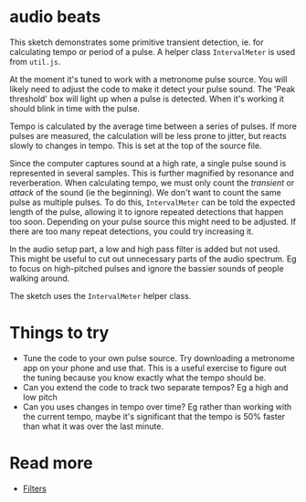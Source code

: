 # audio beats

This sketch demonstrates some primitive transient detection, ie. for calculating tempo or period of a pulse. A helper class `IntervalMeter` is used from `util.js`.

At the moment it's tuned to work with a metronome pulse source. You will likely need to adjust the code to make it detect your pulse sound. The 'Peak threshold' box will light up when a pulse is detected. When it's working it should blink in time with the pulse.

Tempo is calculated by the average time between a series of pulses. If more pulses are measured, the calculation will be less prone to jitter, but reacts slowly to changes in tempo. This is set at the top of the source file.

Since the computer captures sound at a high rate, a single pulse sound is represented in several samples. This is further magnified by resonance and reverberation. When calculating tempo, we must only count the _transient_ or _attack_ of the sound (ie the beginning). We don't want to count the same pulse as multiple pulses. To do this, `IntervalMeter` can be told the expected length of the pulse, allowing it to ignore repeated detections that happen too soon. Depending on your pulse source this might need to be adjusted. If there are too many repeat detections, you could try increasing it.

In the audio setup part, a low and high pass filter is added but not used. This might be useful to cut out unnecessary parts of the audio spectrum. Eg to focus on high-pitched pulses and ignore the bassier sounds of people walking around.

The sketch uses the `IntervalMeter` helper class.

# Things to try

* Tune the code to your own pulse source. Try downloading a metronome app on your phone and use that. This is a useful exercise to figure out the tuning because you know exactly what the tempo should be.
* Can you extend the code to track two separate tempos? Eg a high and low pitch
* Can you uses changes in tempo over time? Eg rather than working with the current tempo, maybe it's significant that the tempo is 50% faster than what it was over the last minute.

# Read more

* [Filters](https://developer.mozilla.org/en-US/docs/Web/API/BiquadFilterNode)
